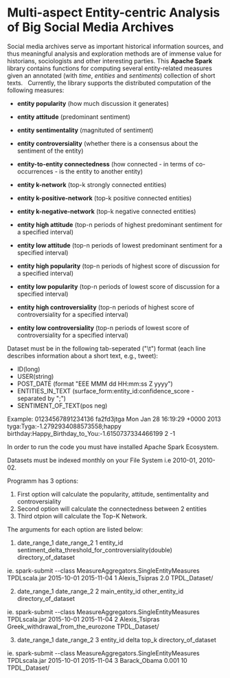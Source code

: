 # Multi-aspect Entity-centric Analysis of Big Social Media Archives

Social media archives serve as important historical information sources, and thus meaningful analysis and exploration methods are of immense value for historians, sociologists and other interesting parties. This **Apache Spark** library contains functions for computing several entity-related measures given an annotated (with *time*, *entities* and *sentiments*) collection of short texts.  
Currently, the library supports the distributed computation of the following measures: 
- **entity popularity** (how much discussion it generates)
- **entity attitude** (predominant sentiment)
- **entity sentimentality** (magnituted of sentiment)
- **entity controversiality** (whether there is a consensus about the sentiment of the entity)
- **entity-to-entity connectedness** (how connected - in terms of co-occurrences - is the entity to another entity)
- **entity k-network** (top-k strongly connected entities)
- **entity k-positive-network** (top-k positive connected entities)
- **entity k-negative-network** (top-k negative connected entities)

- **entity high attitude** (top-n periods of highest predominant sentiment for a specified interval)
- **entity low attitude**  (top-n periods of lowest predominant sentiment for a specified interval)
- **entity high popularity** (top-n periods of highest score of discussion for a specified interval)
- **entity low popularity**  (top-n periods of lowest  score of discussion for a specified interval)
- **entity high controversiality** (top-n periods of highest score of controversiality for a specified interval)
- **entity low controversiality**  (top-n periods of lowest  score of controversiality for a specified interval)



Dataset must be in the following tab-seperated ("\t") format (each line describes information about a short text, e.g., tweet):

- ID(long)
- USER(string)
- POST_DATE (format "EEE MMM dd HH:mm:ss Z yyyy")
- ENTITIES_IN_TEXT (surface_form:entity_id:confidence_score - separated by ";")
- SENTIMENT_OF_TEXT(pos neg)

Example:
01234567891234136 fa2fd3jtga  Mon Jan 28 16:19:29 +0000 2013  tyga:Tyga:-1.2792934088573558;happy birthday:Happy_Birthday_to_You:-1.6150737334466199	2 -1

In order to run the code you must have installed Apache Spark Ecosystem.

Datasets must be indexed monthly on your File System i.e 2010-01, 2010-02.

Programm has 3 options:

1) First option will calculate the popularity, attitude, sentimentality and controversiality
2) Second option will calculate the connectedness between 2 entities
3) Third otpion will calculate the Top-K Network.

The arguments for each option are listed below:

1) date_range_1 date_range_2 1 entity_id sentiment_delta_threshold_for_controversiality(double) directory_of_dataset

ie.
spark-submit --class MeasureAggregators.SingleEntityMeasures TPDLscala.jar 2015-10-01 2015-11-04 1 Alexis_Tsipras 2.0 TPDL_Dataset/

2) date_range_1 date_range_2 2 main_entity_id other_entity_id directory_of_dataset

ie.
spark-submit --class MeasureAggregators.SingleEntityMeasures TPDLscala.jar 2015-10-01 2015-11-04 2 Alexis_Tsipras Greek_withdrawal_from_the_eurozone TPDL_Dataset/

3) date_range_1 date_range_2 3 entity_id delta top_k directory_of_dataset

ie.
spark-submit --class MeasureAggregators.SingleEntityMeasures TPDLscala.jar 2015-10-01 2015-11-04 3 Barack_Obama 0.001 10 TPDL_Dataset/
